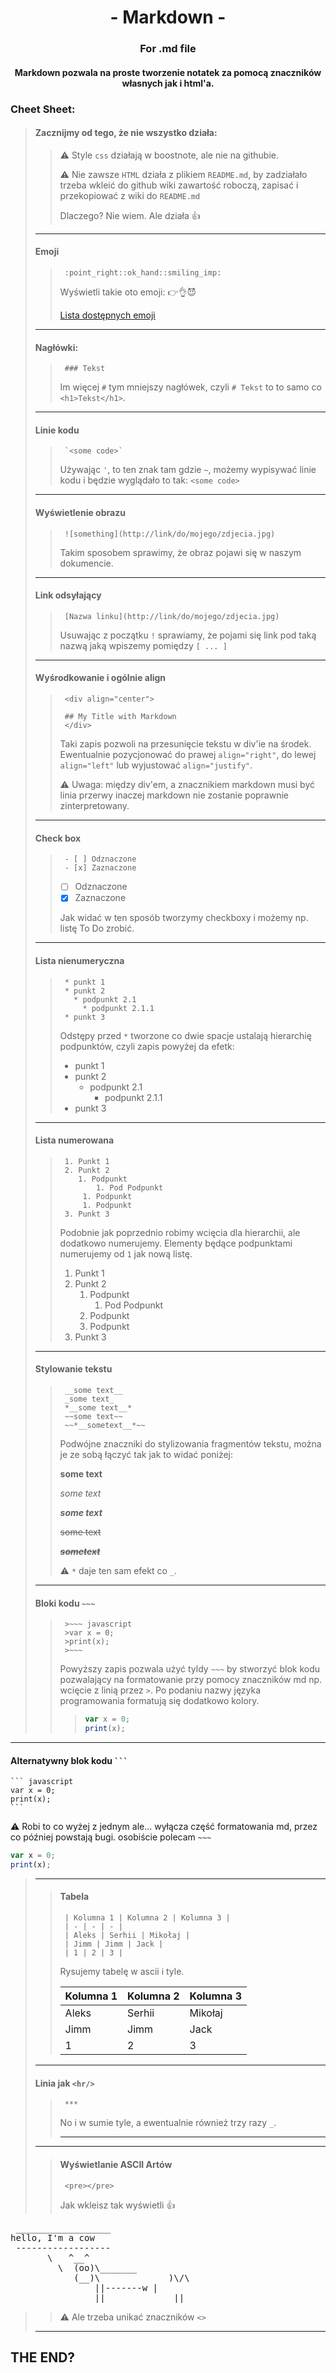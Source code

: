 <center>

# - Markdown -
### For .md file
#### Markdown pozwala na proste tworzenie notatek za pomocą znaczników własnych jak i html'a.
</center>

### Cheet Sheet:
>#### Zacznijmy od tego, że nie wszystko działa:
>>:warning: Style `css` działają w boostnote, ale nie na githubie.
>>
>>:warning:  Nie zawsze `HTML` działa z plikiem `README.md`, by zadziałało trzeba wkleić do github wiki zawartość roboczą, zapisać i przekopiować z wiki do `README.md`
>>
>> Dlaczego? Nie wiem. Ale działa :+1:
>***
>#### Emoji
>>      :point_right::ok_hand::smiling_imp:
>> Wyświetli takie oto emoji: :point_right::ok_hand::smiling_imp:
>> 
>> [Lista dostępnych emoji](https://gist.github.com/rxaviers/7360908)
>***
>#### Nagłówki:
>>      ### Tekst
>> Im więcej `#` tym mniejszy nagłówek, czyli `# Tekst` to to samo co `<h1>Tekst</h1>`.
>***
>#### Linie kodu
>>      `<some code>`
>> Używając `'`, to ten znak tam gdzie ` ~ `, możemy wypisywać linie kodu i będzie wyglądało to tak: `<some code>`
> ***
>#### Wyświetlenie obrazu
>>      ![something](http://link/do/mojego/zdjecia.jpg)
>> Takim sposobem sprawimy, że obraz pojawi się w naszym dokumencie.
> ***
>#### Link odsyłający
>>      [Nazwa linku](http://link/do/mojego/zdjecia.jpg)
>> Usuwając z początku `!` sprawiamy, że pojami się link pod taką nazwą jaką wpiszemy pomiędzy `[ ... ]`
> ***
>#### Wyśrodkowanie i ogólnie align
>>      <div align="center">
>>      
>>      ## My Title with Markdown
>>      </div>
>> Taki zapis pozwoli na przesunięcie tekstu w div'ie na środek. Ewentualnie pozycjonować do prawej `align="right"`, do lewej `align="left"` lub wyjustować `align="justify"`.
>> 
>> :warning: Uwaga: między div'em, a znacznikiem markdown musi być linia przerwy inaczej markdown nie zostanie poprawnie zinterpretowany.
>***
>#### Check box
>>      - [ ] Odznaczone
>>      - [x] Zaznaczone
>> - [ ] Odznaczone
>> - [x] Zaznaczone
>> 
>> Jak widać w ten sposób tworzymy checkboxy i możemy np. listę To Do zrobić.
>***
>#### Lista nienumeryczna
>>      * punkt 1
>>      * punkt 2
>>        * podpunkt 2.1
>>          * podpunkt 2.1.1
>>      * punkt 3
>> Odstępy przed `*` tworzone co dwie spacje ustalają hierarchię podpunktów, czyli zapis powyżej da efetk:
>> * punkt 1
>> * punkt 2
>>   * podpunkt 2.1
>>     * podpunkt 2.1.1
>> * punkt 3
>***
>#### Lista numerowana
>>
>>      1. Punkt 1
>>      2. Punkt 2
>>         1. Podpunkt
>>             1. Pod Podpunkt
>>          1. Podpunkt
>>          1. Podpunkt
>>      3. Punkt 3
>>      
>> Podobnie jak poprzednio robimy wcięcia dla hierarchii, ale dodatkowo numerujemy. Elementy będące podpunktami numerujemy od `1` jak nową listę.
>> 
>> 1. Punkt 1
>> 2. Punkt 2
>>    1. Podpunkt
>>       1. Pod Podpunkt
>>    2. Podpunkt
>>    3. Podpunkt
>> 3. Punkt 3
>> 
>***
>#### Stylowanie tekstu
>>      __some text__
>>      _some text_
>>      *__some text__*
>>      ~~some text~~
>>      ~~*__sometext__*~~
>> Podwójne znaczniki do stylizowania fragmentów tekstu, można je ze sobą łączyć tak jak to widać poniżej:
>> 
>> __some text__
>>
>>  _some text_
>> 
>> *__some text__*
>> 
>> ~~some text~~
>> 
>> ~~*__sometext__*~~
>>
>>:warning: `*` daje ten sam efekt co `_`.
>***
>#### Bloki kodu `~~~`
>>      >~~~ javascript
>>      >var x = 0;
>>      >print(x);
>>      >~~~
>> Powyższy zapis pozwala użyć tyldy `~~~` by stworzyć blok kodu pozwalający na formatowanie przy pomocy znaczników md np. wcięcie z linią przez `>`. Po podaniu nazwy języka programowania formatują się dodatkowo kolory.
>> >~~~ javascript
>> >var x = 0;
>> >print(x);
>> >~~~
***
#### Alternatywny blok kodu ` ``` `
    ``` javascript
    var x = 0;
    print(x);
    ```
:warning: Robi to co wyżej z jednym ale... wyłącza część formatowania md, przez co później powstają bugi. osobiście polecam `~~~`

``` javascript
var x = 0;
print(x);
```

>***
>> #### Tabela
>>      | Kolumna 1 | Kolumna 2 | Kolumna 3 |
>>      | - | - | - |
>>      | Aleks | Serhii | Mikołaj |
>>      | Jimm | Jimm | Jack |
>>      | 1 | 2 | 3 |
>> Rysujemy tabelę w ascii i tyle.
>> 
>> | Kolumna 1 | Kolumna 2 | Kolumna 3 |
>> | - | - | - |
>> | Aleks | Serhii | Mikołaj |
>> | Jimm | Jimm | Jack |
>> | 1 | 2 | 3 |
>> 
>***
>#### Linia jak `<hr/>`
>>      ***
>> No i w sumie tyle, a ewentualnie również trzy razy `_`. 
>>***
>***
>>#### Wyświetlanie ASCII Artów
>>      <pre></pre>
>> Jak wkleisz tak wyświetli :+1:
>>
<pre>
 __________________
hello, I'm a cow
 ------------------
       \   ^__^
         \  (oo)\_______
            (__)\             )\/\
                ||-------w |
                ||             ||
</pre>
>>:warning: Ale trzeba unikać znaczników `<>`
>***


## THE END?
